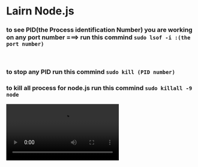 # Lairn Node.js

### to see PID(the Process      identification Number) you are working on any port number ===> run this commind ```sudo lsof -i :(the port number)```

</br>

### to stop any PID run this commind ```sudo kill (PID number)```

### to kill all process for node.js run this commind ```sudo killall -9 node```

<video src="https://www.youtube.com/watch?v=QZ6Oz1z7XSU" controls="controls" style="max-width: 730px;">
</video>


